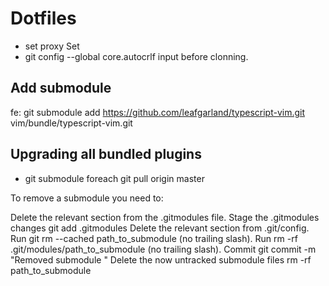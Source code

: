 # Dotfiles
 * set proxy
Set
 * git config --global core.autocrlf input
before clonning.
## Add submodule
fe: git submodule add https://github.com/leafgarland/typescript-vim.git vim/bundle/typescript-vim.git
## Upgrading all bundled plugins
 * git submodule foreach git pull origin master



 To remove a submodule you need to:

 Delete the relevant section from the .gitmodules file.
 Stage the .gitmodules changes git add .gitmodules
 Delete the relevant section from .git/config.
 Run git rm --cached path_to_submodule (no trailing slash).
 Run rm -rf .git/modules/path_to_submodule (no trailing slash).
 Commit git commit -m "Removed submodule "
 Delete the now untracked submodule files rm -rf path_to_submodule
